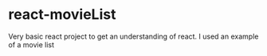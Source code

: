 # react-movieList
 
 Very basic react project to get an understanding of react. I used an example of a movie list
